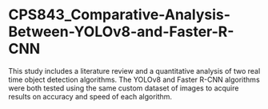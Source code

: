 # CPS843_Comparative-Analysis-Between-YOLOv8-and-Faster-R-CNN
This study includes a literature review and  a quantitative analysis of two real time object detection algorithms. The YOLOv8 and Faster R-CNN algorithms were both tested using the same custom dataset of images to acquire results on accuracy and speed of each algorithm. 
